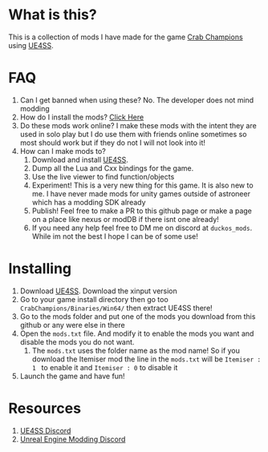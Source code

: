 # What is this?
This is a collection of mods I have made for the game [Crab Champions](https://store.steampowered.com/app/774801/Crab_Champions/) using [UE4SS](https://github.com/UE4SS-RE/RE-UE4SS).
# FAQ
1. Can I get banned when using these? No. The developer does not mind modding
2. How do I install the mods? [Click Here](https://www.google.com)
3. Do these mods work online? I make these mods with the intent they are used in solo play but I do use them with friends online sometimes so most should work but if they do not I will not look into it!
4. How can I make mods to? 
	1. Download and install [UE4SS](https://github.com/UE4SS-RE/RE-UE4SS).
	2. Dump all the Lua and Cxx bindings for the game.
	3. Use the live viewer to find function/objects
	4. Experiment! This is a very new thing for this game. It is also new to me. I have never made mods for unity games outside of astroneer which has a modding SDK already
	5. Publish! Feel free to make a PR to this github page or make a page on a place like nexus or modDB if there isnt one already! 
	6. If you need any help feel free to DM me on discord at `duckos_mods`. While im not the best I hope I can be of some use!  
# Installing
1. Download [UE4SS](https://github.com/UE4SS-RE/RE-UE4SS/releases). Download the xinput version
2. Go to your game install directory then go too `CrabChampions/Binaries/Win64/` then extract UE4SS there!
3. Go to the mods folder and put one of the mods you download from this github or any were else in there
4. Open the `mods.txt` file. And modify it to enable the mods you want and disable the mods you do not want.
	1. The `mods.txt` uses the folder name as the mod name! So if you download the Itemiser mod the line in the `mods.txt` will be `Itemiser : 1 ` to enable it and `Itemiser : 0` to disable it
5. Launch the game and have fun! 

# Resources
1. [UE4SS Discord](https://discord.gg/yw4W7UTJXu)
2. [Unreal Engine Modding Discord](https://discord.gg/VaqBmYgtT2)
